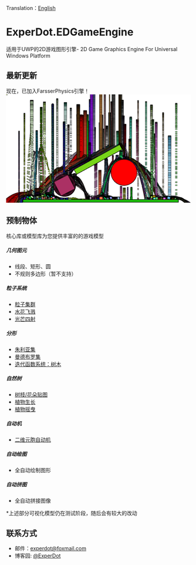 Translation：[English](./README-EN.md)

# ExperDot.EDGameEngine
适用于UWP的2D游戏图形引擎- 2D Game Graphics Engine For Universal Windows Platform

## 最新更新
现在，已加入FarsserPhysics引擎！
![Physics](Documentation/Image/Physics/Sample_Physic.png)

## 预制物体
核心库或模型库为您提供丰富的的游戏模型

##### 几何图元
- 线段、矩形、圆
- 不规则多边形（暂不支持）

##### 粒子系统
- [粒子集群](Documentation/Image/PartialSystem/Sample_PartialSystem_01.png)
- [水花飞溅](Documentation/Image/PartialSystem/Sample_PartialSystem_02.png)
- [光芒四射](Documentation/Image/PartialSystem/Sample_PartialSystem_03.png)

##### 分形
- [朱利亚集](Documentation/Image/Fractal/Sample_Fractal_03.png)
- [曼德布罗集](Documentation/Image/Fractal/Sample_Fractal_01.png)
- [迭代函数系统：树木](Documentation/Image/Fractal/Sample_Fractal_02.png)

##### 自然树
- [树枝/花朵贴图](Documentation/Image/NatureTree/Sample_NatureTree.png)
- [植物生长](Documentation/Image/NatureTree/Dynamic/Dynamic_NatureTree_02.png)
- [植物摇曳](Documentation/Image/NatureTree/Dynamic/Dynamic_NatureTree_01.png)

##### 自动机
- [二维元胞自动机](Documentation/Image/Automata/Sample_CelluarAutomata.png)

##### 自动绘图
- 全自动绘制图形

##### 自动拼图
- 全自动拼接图像

*上述部分可视化模型仍在测试阶段，随后会有较大的改动

## 联系方式
* 邮件：experdot@foxmail.com
* 博客园: [@ExperDot](http://www.cnblogs.com/experdot/)
